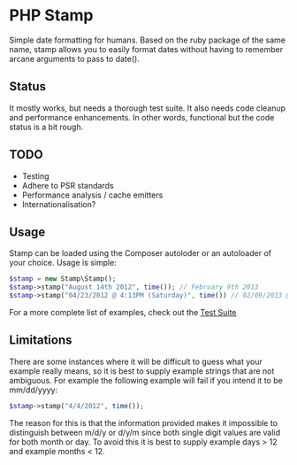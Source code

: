 # PHP Stamp

Simple date formatting for humans. Based on the ruby package of the same name, stamp
allows you to easily format dates without having to remember arcane arguments to
pass to date().

## Status

It mostly works, but needs a thorough test suite. It also needs code cleanup and
performance enhancements. In other words, functional but the code status is a bit
rough.

## TODO

* Testing
* Adhere to PSR standards
* Performance analysis / cache emitters
* Internationalisation? 

## Usage

Stamp can be loaded using the Composer autoloder or an autoloader of your choice.
Usage is simple:

```php
$stamp = new Stamp\Stamp();
$stamp->stamp("August 14th 2012", time()); // February 9th 2013
$stamp->stamp("04/23/2012 @ 4:13PM (Saturday)", time()) // 02/09/2013 @ 10:50AM (Sunday)
```

For a more complete list of examples, check out the [Test Suite](https://github.com/chadcf/stamp/blob/master/Test/StampTest.php)

## Limitations

There are some instances where it will be difficult to guess what your example really means,
so it is best to supply example strings that are not ambiguous. For example the following 
example will fail if you intend it to be mm/dd/yyyy:

```php
$stamp->stamp("4/4/2012", time());
```

The reason for this is that the information provided makes it impossible to distinguish between m/d/y
or d/y/m since both single digit values are valid for both month or day. To avoid this it is best to
supply example days > 12 and example months < 12.
